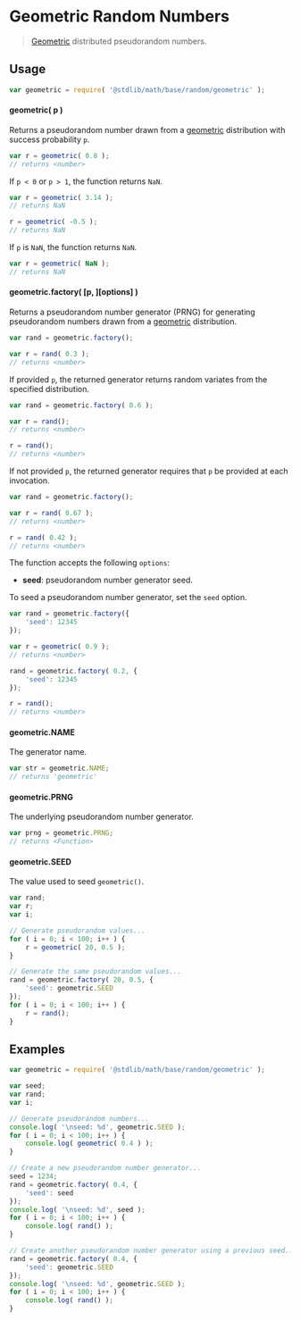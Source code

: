 # Geometric Random Numbers

> [Geometric][geometric] distributed pseudorandom numbers.


<section class="usage">

## Usage

``` javascript
var geometric = require( '@stdlib/math/base/random/geometric' );
```

#### geometric( p )

Returns a pseudorandom number drawn from a [geometric][geometric] distribution with success probability `p`.

``` javascript
var r = geometric( 0.8 );
// returns <number>
```

If `p < 0` or `p > 1`, the function returns `NaN`.

``` javascript
var r = geometric( 3.14 );
// returns NaN

r = geometric( -0.5 );
// returns NaN
```

If `p` is `NaN`, the function returns `NaN`.

``` javascript
var r = geometric( NaN );
// returns NaN
```

#### geometric.factory( \[p, \]\[options\] )

Returns a pseudorandom number generator (PRNG) for generating pseudorandom numbers drawn from a [geometric][geometric] distribution.

``` javascript
var rand = geometric.factory();

var r = rand( 0.3 );
// returns <number>
```

If provided `p`, the returned generator returns random variates from the specified distribution.

``` javascript
var rand = geometric.factory( 0.6 );

var r = rand();
// returns <number>

r = rand();
// returns <number>
```

If not provided `p`, the returned generator requires that `p` be provided at each invocation.

``` javascript
var rand = geometric.factory();

var r = rand( 0.67 );
// returns <number>

r = rand( 0.42 );
// returns <number>
```

The function accepts the following `options`:

* __seed__: pseudorandom number generator seed.

To seed a pseudorandom number generator, set the `seed` option.

``` javascript
var rand = geometric.factory({
    'seed': 12345
});

var r = geometric( 0.9 );
// returns <number>

rand = geometric.factory( 0.2, {
    'seed': 12345
});

r = rand();
// returns <number>
```

#### geometric.NAME

The generator name.

``` javascript
var str = geometric.NAME;
// returns 'geometric'
```

#### geometric.PRNG

The underlying pseudorandom number generator.

``` javascript
var prng = geometric.PRNG;
// returns <Function>
```

#### geometric.SEED

The value used to seed `geometric()`.

``` javascript
var rand;
var r;
var i;

// Generate pseudorandom values...
for ( i = 0; i < 100; i++ ) {
    r = geometric( 20, 0.5 );
}

// Generate the same pseudorandom values...
rand = geometric.factory( 20, 0.5, {
    'seed': geometric.SEED
});
for ( i = 0; i < 100; i++ ) {
    r = rand();
}
```

</section>

<!-- /.usage -->


<section class="examples">

## Examples

``` javascript
var geometric = require( '@stdlib/math/base/random/geometric' );

var seed;
var rand;
var i;

// Generate pseudorandom numbers...
console.log( '\nseed: %d', geometric.SEED );
for ( i = 0; i < 100; i++ ) {
    console.log( geometric( 0.4 ) );
}

// Create a new pseudorandom number generator...
seed = 1234;
rand = geometric.factory( 0.4, {
    'seed': seed
});
console.log( '\nseed: %d', seed );
for ( i = 0; i < 100; i++ ) {
    console.log( rand() );
}

// Create another pseudorandom number generator using a previous seed...
rand = geometric.factory( 0.4, {
    'seed': geometric.SEED
});
console.log( '\nseed: %d', geometric.SEED );
for ( i = 0; i < 100; i++ ) {
    console.log( rand() );
}
```

</section>

<!-- /.examples -->


<section class="links">

[geometric]: https://en.wikipedia.org/wiki/Geometric_distribution

</section>

<!-- /.links -->
